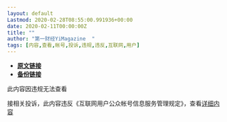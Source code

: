 ```yaml
---
layout: default
Lastmod: 2020-02-28T08:55:00.991936+00:00
date: 2020-02-11T00:00:00Z
title: ""
author: "第一财经YiMagazine  "
tags: [内容,查看,帐号,投诉,违规,违反,互联网,用户]
---
```


* [**原文链接**](https://mp.weixin.qq.com/s/1ZakJHDCtEZlhDi2L0zjOg)
* [**备份链接**](https://archive.ph/YqESh)


此内容因违规无法查看

接相关投诉，此内容违反《互联网用户公众帐号信息服务管理规定》，查看[详细内容](http://www.cac.gov.cn/2017-09/07/c_1121624269.htm)

